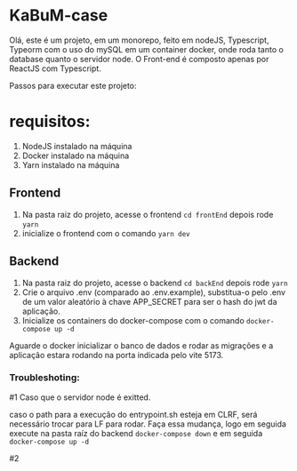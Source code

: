 # KaBuM-case

Olá, este é um projeto, em um monorepo, feito em nodeJS, Typescript, Typeorm com o uso do mySQL em um container docker, onde roda tanto o database quanto o servidor node. O Front-end é composto apenas por ReactJS com Typescript.

Passos para executar este projeto:

# requisitos: 
1. NodeJS instalado na máquina
2. Docker instalado na máquina
3. Yarn instalado na máquina

## Frontend

1. Na pasta raiz do projeto, acesse o frontend `cd frontEnd` depois rode `yarn`
2. inicialize o frontend com o comando `yarn dev`

## Backend

1. Na pasta raiz do projeto, acesse o backend `cd backEnd` depois rode `yarn`
2. Crie o arquivo .env (comparado ao .env.example), substitua-o pelo .env de um valor aleatório à chave APP_SECRET para ser o hash do jwt da aplicação.
3. Inicialize os containers do docker-compose com o comando `docker-compose up -d`

Aguarde o docker inicializar o banco de dados e rodar as migrações e a aplicação estara rodando na porta indicada pelo vite 5173.


### Troubleshoting: 

#1 Caso que o servidor node é exitted.

caso o path para a execução do entrypoint.sh esteja em CLRF, será necessário trocar para LF para rodar. Faça essa mudança,
logo em seguida execute na pasta raíz do backend `docker-compose down` e em seguida `docker-compose up -d`

#2 
